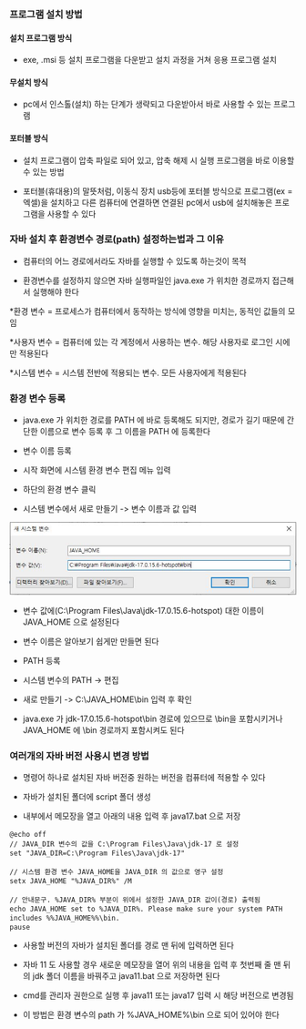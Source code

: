 ### 프로그램 설치 방법

#### 설치 프로그램 방식

* exe, .msi 등 설치 프로그램을 다운받고 설치 과정을 거쳐 응용 프로그램 설치

#### 무설치 방식

* pc에서 인스톨(설치) 하는 단계가 생략되고 다운받아서 바로 사용할 수 있는 프로그램

#### 포터블 방식  
 
* 설치 프로그램이 압축 파일로 되어 있고, 압축 해제 시 실행 프로그램을 바로 이용할 수 있는 방법

* 포터블(휴대용)의 말뜻처럼, 이동식 장치 usb등에 포터블 방식으로 프로그램(ex = 엑셀)을 설치하고 다른 컴퓨터에 연결하면 연결된 pc에서 usb에 설치해놓은 프로그램을 사용할 수 있다

### 자바 설치 후 환경변수 경로(path) 설정하는법과 그 이유

* 컴퓨터의 어느 경로에서라도 자바를 실행할 수 있도록 하는것이 목적

* 환경변수를 설정하지 않으면 자바 실행파일인 java.exe 가 위치한 경로까지 접근해서 실행해야 한다

*환경 변수 = 프로세스가 컴퓨터에서 동작하는 방식에 영향을 미치는, 동적인 값들의 모임

*사용자 변수 = 컴퓨터에 있는 각 계정에서 사용하는 변수. 해당 사용자로 로그인 시에만 적용된다

*시스템 변수 = 시스템 전반에 적용되는 변수. 모든 사용자에게 적용된다

### 환경 변수 등록

* java.exe 가 위치한 경로를 PATH 에 바로 등록해도 되지만, 경로가 길기 때문에 간단한 이름으로 변수 등록 후 그 이름을 PATH 에 등록한다  

* 변수 이름 등록
 
 - 시작 화면에 시스템 환경 변수 편집 메뉴 입력
 
 - 하단의 환경 변수 클릭
 
 - 시스템 변수에서 새로 만들기 -> 변수 이름과 값 입력
 
  <img src = "https://raw.githubusercontent.com/pansakr/TIL/refs/heads/main/%EC%9D%B4%EB%AF%B8%EC%A7%80/Java/JVM/%ED%99%98%EA%B2%BD%EB%B3%80%EC%88%98%20%EC%83%9D%EC%84%B1.JPG" alt="환경변수 입력">
 
  - 변수 값에(C:\Program Files\Java\jdk-17.0.15.6-hotspot) 대한 이름이 JAVA_HOME 으로 설정된다
 
  - 변수 이름은 알아보기 쉽게만 만들면 된다

* PATH 등록

 - 시스템 변수의 PATH -> 편집

 - 새로 만들기 -> C:\JAVA_HOME\bin 입력 후 확인

 - java.exe 가 jdk-17.0.15.6-hotspot\bin 경로에 있으므로 \bin을 포함시키거나 JAVA_HOME 에 \bin 경로까지 포함시켜도 된다

### 여러개의 자바 버전 사용시 변경 방법

* 명령어 하나로 설치된 자바 버전중 원하는 버전을 컴퓨터에 적용할 수 있다

* 자바가 설치된 폴더에 script 폴더 생성

* 내부에서 메모장을 열고 아래의 내용 입력 후 java17.bat 으로 저장

 ```script
@echo off
// JAVA_DIR 변수의 값을 C:\Program Files\Java\jdk-17 로 설정
set "JAVA_DIR=C:\Program Files\Java\jdk-17"

// 시스템 환경 변수 JAVA_HOME을 JAVA_DIR 의 값으로 영구 설정
setx JAVA_HOME "%JAVA_DIR%" /M

// 안내문구. %JAVA_DIR% 부분이 위에서 설정한 JAVA_DIR 값이(경로) 출력됨
echo JAVA_HOME set to %JAVA_DIR%. Please make sure your system PATH includes %%JAVA_HOME%%\bin.
pause
 ```
 - 사용할 버전의 자바가 설치된 폴더를 경로 맨 뒤에 입력하면 된다

 - 자바 11 도 사용할 경우 새로운 메모장을 열어 위의 내용을 입력 후 첫번째 줄 맨 뒤의 jdk 폴더 이름을 바꿔주고 java11.bat 으로 저장하면 된다 

* cmd를 관리자 권한으로 실행 후 java11 또는 java17 입력 시 해당 버전으로 변경됨

* 이 방법은 환경 변수의 path 가 %JAVA_HOME%\bin 으로 되어 있어야 한다

